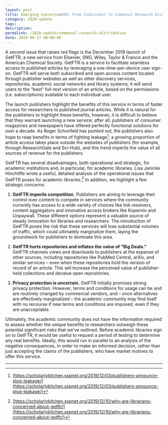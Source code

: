 ```yaml
---
layout: post
title: Emerging Concerns&#58; From Individual to Communal Research Distribution
category: 2020-update
tags: 
description:
permalink: /2020-update/communal-research-distribution
date: 2020-06-17 08:00:00
---
```


A second issue that raises red flags is the December 2019 launch of GetFTR, a new service from Elsevier, SNG, Wiley, Taylor & Francis and the American Chemical Society. GetFTR is a service to facilitate seamless access to published articles by leveraging a one-time-per-device user sign-on. GetFTR will serve both subscribed and open access content located through publisher websites as well as other discovery services, repositories, academic social networks and library systems; it will send users to the “best” full-text version of an article, based on the permissions (i.e. subscriptions) available to each individual user. 

The launch publishers highlight the benefits of this service in terms of faster access for researchers to published journal articles. While it is natural for the publishers to highlight these benefits, however, it is difficult to believe that they warrant launching a new service; after all, publishers of consumer magazines and newspapers have offered perfectly functional solutions for over a decade. As Roger Schonfeld has pointed out, the publishers also hope to reap benefits in terms of fighting leakage[^9]: a growing proportion of article access takes place outside the websites of publishers (for example, through ResearchGate and Sci-Hub), and this trend imperils the value of all sources of revenue for the publishers. 

GetFTR has several disadvantages, both operational and strategic, for academic institutions and, in particular, for academic libraries. Lisa Janicke Hinchliffe wrote a useful, detailed analysis of the operational issues that GetFTR poses for academic libraries.[^10] In addition, we highlight a few strategic concerns:

1. **GetFTR imperils competition.** Publishers are aiming to leverage their control over content to compete in services where the community currently has access to a wide variety of choices like link resolvers, content aggregators and innovative access brokers like Kopernio and Unpaywall. These different options represent a valuable source of steady innovation for libraries and researchers. The introduction of GetFTR poses the risk that these services will lose substantial volumes of traffic, which could ultimately marginalize them, laying the groundwork for publishers to dominate this area.

2. **GetFTR hurts repositories and inflates the value of "Big Deals."** GetFTR channels views and downloads to publishers at the expense of other sources, including repositories like PubMed Central, arXiv, and similar services – even when these repositories hold the version of record of an article. This will increase the perceived value of publisher-held collections and devalue open repositories.

3. **Privacy protection is uncertain.** GetFTR initially promises strong privacy protection. However, terms and conditions for usage can be and are routinely changed by commercial vendors, and – once alternatives are effectively marginalized – the academic community may find itself with no recourse if new terms and conditions are imposed, even if they are unacceptable.

Ultimately, the academic community does not have the information required to assess whether the unique benefits to researchers outweigh these potential significant risks that we’ve outlined. Before academic libraries sign on to GetFTR, it would be useful to request a period of testing to determine any real benefits. Ideally, this would run in parallel to an analysis of the negative consequences, in order to make an informed decision, rather than just accepting the claims of the publishers, who have market motives to offer this service.


***

[^9]: [https://scholarlykitchen.sspnet.org/2019/12/03/publishers-announce-plug-leakage/](https://scholarlykitchen.sspnet.org/2019/12/03/publishers-announce-plug-leakage/)

[^10]: [https://scholarlykitchen.sspnet.org/2019/12/10/why-are-librarians-concerned-about-getftr/](https://scholarlykitchen.sspnet.org/2019/12/10/why-are-librarians-concerned-about-getftr/)
